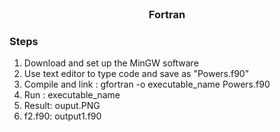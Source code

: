<br />
<p align="center">
 <h3 align="center">Fortran</h3>

 </p>

### Steps
1. Download and set up the MinGW software
2. Use text editor to type code and save as "Powers.f90"
3. Compile and link : gfortran -o executable_name Powers.f90
4. Run : executable_name
5. Result: ouput.PNG 
6. f2.f90: output1.f90